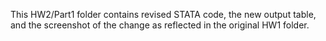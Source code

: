 This HW2/Part1 folder contains revised STATA code, the new output table, and the screenshot of the change as reflected in the original HW1 folder.
